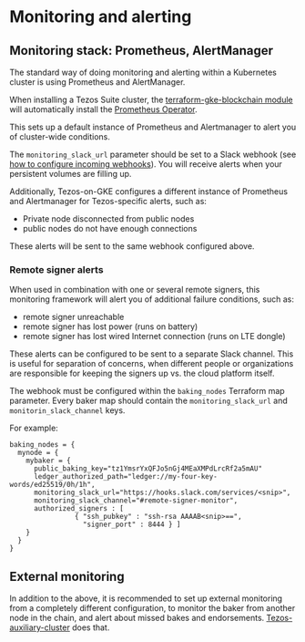 # Monitoring and alerting

## Monitoring stack: Prometheus, AlertManager

The standard way of doing monitoring and alerting within a Kubernetes cluster is using Prometheus and AlertManager.

When installing a Tezos Suite cluster, the [terraform-gke-blockchain module](https://github.com/midl-dev/terraform-gke-blockchain) will automatically install the [Prometheus Operator](https://github.com/prometheus-operator/prometheus-operator).

This sets up a default instance of Prometheus and Alertmanager to alert you of cluster-wide conditions.

The `monitoring_slack_url` parameter should be set to a Slack webhook (see [how to configure incoming webhooks](https://api.slack.com/messaging/webhooks)). You will receive alerts when your persistent volumes are filling up.

Additionally, Tezos-on-GKE configures a different instance of Prometheus and Alertmanager for Tezos-specific alerts, such as:

* Private node disconnected from public nodes
* public nodes do not have enough connections

These alerts will be sent to the same webhook configured above.

### Remote signer alerts

When used in combination with one or several remote signers, this monitoring framework will alert you of additional failure conditions, such as:

* remote signer unreachable
* remote signer has lost power (runs on battery)
* remote signer has lost wired Internet connection (runs on LTE dongle)

These alerts can be configured to be sent to a separate Slack channel. This is useful for separation of concerns, when different people or organizations are responsible for keeping the signers up vs. the cloud platform itself.

The webhook must be configured within the `baking_nodes` Terraform map parameter. Every baker map should contain the `monitoring_slack_url` and `monitorin_slack_channel` keys.

For example:

```
baking_nodes = {
  mynode = {
    mybaker = {
      public_baking_key="tz1YmsrYxQFJo5nGj4MEaXMPdLrcRf2a5mAU"
      ledger_authorized_path="ledger://my-four-key-words/ed25519/0h/1h",
      monitoring_slack_url="https://hooks.slack.com/services/<snip>",
      monitoring_slack_channel="#remote-signer-monitor",
      authorized_signers : [
                { "ssh_pubkey" : "ssh-rsa AAAAB<snip>==",
                  "signer_port" : 8444 } ]
    }
  }
}
```

## External monitoring

In addition to the above, it is recommended to set up external monitoring from a completely different configuration, to monitor the baker from another node in the chain, and alert about missed bakes and endorsements. [Tezos-auxiliary-cluster](https://github.com/midl-dev/tezos-auxiliary-cluster) does that.
